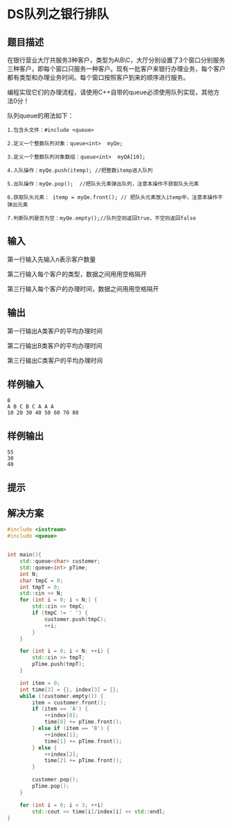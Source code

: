 # DS队列之银行排队

## 题目描述

在银行营业大厅共服务3种客户，类型为A\B\C，大厅分别设置了3个窗口分别服务三种客户，即每个窗口只服务一种客户。现有一批客户来银行办理业务，每个客户都有类型和办理业务时间。每个窗口按照客户到来的顺序进行服务。

编程实现它们的办理流程，请使用C++自带的queue必须使用队列实现，其他方法0分！

队列queue的用法如下：
```text
1.包含头文件：#include <queue>

2.定义一个整数队列对象：queue<int>  myQe;

3.定义一个整数队列对象数组：queue<int>  myQA[10]; 

4.入队操作：myQe.push(itemp); //把整数itemp进入队列

5.出队操作：myQe.pop();  //把队头元素弹出队列，注意本操作不获取队头元素

6.获取队头元素： itemp = myQe.front(); // 把队头元素放入itemp中，注意本操作不弹出元素

7.判断队列是否为空：myQe.empty();//队列空则返回true，不空则返回false
```

## 输入

第一行输入先输入n表示客户数量

第二行输入每个客户的类型，数据之间用用空格隔开

第三行输入每个客户的办理时间，数据之间用用空格隔开

## 输出

第一行输出A类客户的平均办理时间

第二行输出B类客户的平均办理时间

第三行输出C类客户的平均办理时间



## 样例输入
```text
8
A B C B C A A A
10 20 30 40 50 60 70 80
```

## 样例输出
```text
55
30
40
```
## 提示

## 解决方案
```c++
#include <iostream>
#include <queue>


int main(){
    std::queue<char> customer;
    std::queue<int> pTime;
    int N;
    char tmpC = 0;
    int tmpT = 0;
    std::cin >> N;
    for (int i = 0; i < N;) {
        std::cin >> tmpC;
        if (tmpC != ' ') {
            customer.push(tmpC);
            ++i;
        }
    }

    for (int i = 0; i < N; ++i) {
        std::cin >> tmpT;
        pTime.push(tmpT);
    }

    int item = 0;
    int time[3] = {}, index[3] = {};
    while (!customer.empty()) {
        item = customer.front();
        if (item == 'A') {
            ++index[0];
            time[0] += pTime.front();
        } else if (item == 'B') {
            ++index[1];
            time[1] += pTime.front();
        } else {
            ++index[2];
            time[2] += pTime.front();
        }

        customer.pop();
        pTime.pop();
    }

    for (int i = 0; i < 3; ++i)
        std::cout << time[i]/index[i] << std::endl;
}
```